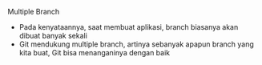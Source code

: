 Multiple Branch

- Pada kenyataannya, saat membuat aplikasi, branch biasanya akan dibuat banyak sekali
- Git mendukung multiple branch, artinya sebanyak apapun branch yang kita buat, Git bisa
  menanganinya dengan baik
